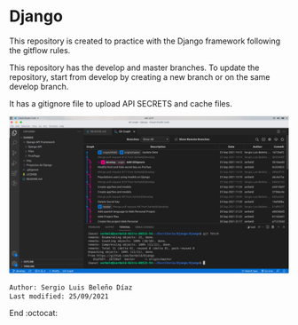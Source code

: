 # Django

This repository is created to practice with the Django framework following the gitflow rules.

This repository has the develop and master branches. To update the repository, start from develop by creating a new branch or on the same develop branch.

It has a gitignore file to upload API SECRETS and cache files.

<img src="/Img/ScreenRepo.PNG" alt='Screenshot of gitflow of the Django Repository created by Sergio Beleño'/>

    Author: Sergio Luis Beleño Díaz
    Last modified: 25/09/2021

End :octocat:
